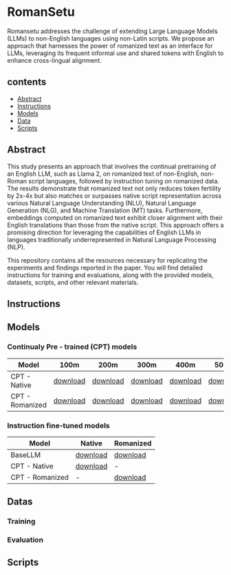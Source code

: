 # RomanSetu
Romansetu addresses the challenge of extending Large Language Models (LLMs) to non-English languages using non-Latin scripts. We propose an approach that harnesses the power of romanized text as an interface for LLMs, leveraging its frequent informal use and shared tokens with English to enhance cross-lingual alignment.
## contents
- [Abstract](#Abstract)
- [Instructions](#Instructions)
- [Models](#Models)
- [Data](#Data)
- [Scripts](#Scripts)

## Abstract
This study presents an approach that involves the continual pretraining of an English LLM, such as Llama 2, on romanized text of non-English, non-Roman script languages, followed by instruction tuning on romanized data. The results demonstrate that romanized text not only reduces token fertility by 2x-4x but also matches or surpasses native script representation across various Natural Language Understanding (NLU), Natural Language Generation (NLG), and Machine Translation (MT) tasks. Furthermore, embeddings computed on romanized text exhibit closer alignment with their English translations than those from the native script. This approach offers a promising direction for leveraging the capabilities of English LLMs in languages traditionally underrepresented in Natural Language Processing (NLP).

This repository contains all the resources necessary for replicating the experiments and findings reported in the paper. You will find detailed instructions for training and evaluations, along with the provided models, datasets, scripts, and other relevant materials.
## Instructions

## Models

### Continualy Pre - trained (CPT) models
| Model           | 100m         | 200m         | 300m         | 400m         | 500m         |
|-----------------|--------------|--------------|--------------|--------------|--------------|
| CPT - Native    | [download]() | [download]() | [download]() | [download]() | [download]() |
| CPT - Romanized | [download]() | [download]() | [download]() | [download]() | [download]() |

### Instruction fine-tuned models
| Model           | Native       | Romanized    |
|-----------------|--------------|--------------|
| BaseLLM         | [download]() | [download]() |
| CPT - Native    | [download]() |      -       |
| CPT - Romanized |      -       | [download]() |
## Datas

### Training

### Evaluation
## Scripts
